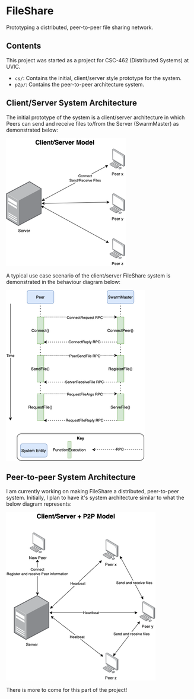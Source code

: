 # FileShare
Prototyping a distributed, peer-to-peer file sharing network.

## Contents
This project was started as a project for CSC-462 (Distributed Systems) at UVIC.  
* `cs/`: Contains the initial, client/server style prototype for the system.  
* `p2p/`: Contains the peer-to-peer architecture system.

## Client/Server System Architecture
The initial prototype of the system is a client/server architecture in which Peers can send and receive files to/from the Server (SwarmMaster) as demonstrated below:  

![](images/FileShare-CS.png)  

A typical use case scenario of the client/server FileShare system is demonstrated in the behaviour diagram below:  

![](images/FileShare-Behaviour-Diagram.png)  

## Peer-to-peer System Architecture
I am currently working on making FileShare a distributed, peer-to-peer system. Initially, I plan to have it's system architecture similar to what the below diagram represents:  

![](images/FileShare-P2P.png)  

There is more to come for this part of the project!